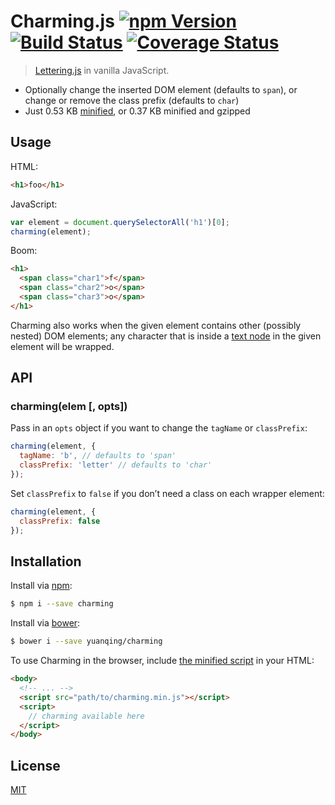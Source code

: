 # Charming.js [![npm Version](http://img.shields.io/npm/v/charming.svg?style=flat)](https://www.npmjs.org/package/charming) [![Build Status](https://img.shields.io/travis/yuanqing/charming.svg?branch=master&style=flat)](https://travis-ci.org/yuanqing/charming) [![Coverage Status](https://img.shields.io/coveralls/yuanqing/charming.svg?style=flat)](https://coveralls.io/r/yuanqing/charming)

> [Lettering.js](https://github.com/davatron5000/Lettering.js) in vanilla JavaScript.

- Optionally change the inserted DOM element (defaults to `span`), or change or remove the class prefix (defaults to `char`)
- Just 0.53 KB [minified](https://github.com/yuanqing/charming/blob/master/charming.min.js), or 0.37 KB minified and gzipped

## Usage

HTML:

```html
<h1>foo</h1>
```

JavaScript:

```js
var element = document.querySelectorAll('h1')[0];
charming(element);
```

Boom:

```html
<h1>
  <span class="char1">f</span>
  <span class="char2">o</span>
  <span class="char3">o</span>
</h1>
```

Charming also works when the given element contains other (possibly nested) DOM elements; any character that is inside a [text node](https://developer.mozilla.org/en-US/docs/Web/API/Text) in the given element will be wrapped.

## API

### charming(elem [, opts])

Pass in an `opts` object if you want to change the `tagName` or `classPrefix`:

```js
charming(element, {
  tagName: 'b', // defaults to 'span'
  classPrefix: 'letter' // defaults to 'char'
});
```

Set `classPrefix` to `false` if you don&rsquo;t need a class on each wrapper element:

```js
charming(element, {
  classPrefix: false
});
```

## Installation

Install via [npm](https://npmjs.com/):

```bash
$ npm i --save charming
```

Install via [bower](http://bower.io/):

```bash
$ bower i --save yuanqing/charming
```

To use Charming in the browser, include [the minified script](https://github.com/yuanqing/charming/blob/master/charming.min.js) in your HTML:

```html
<body>
  <!-- ... -->
  <script src="path/to/charming.min.js"></script>
  <script>
    // charming available here
  </script>
</body>
```

## License

[MIT](https://github.com/yuanqing/charming/blob/master/LICENSE)

